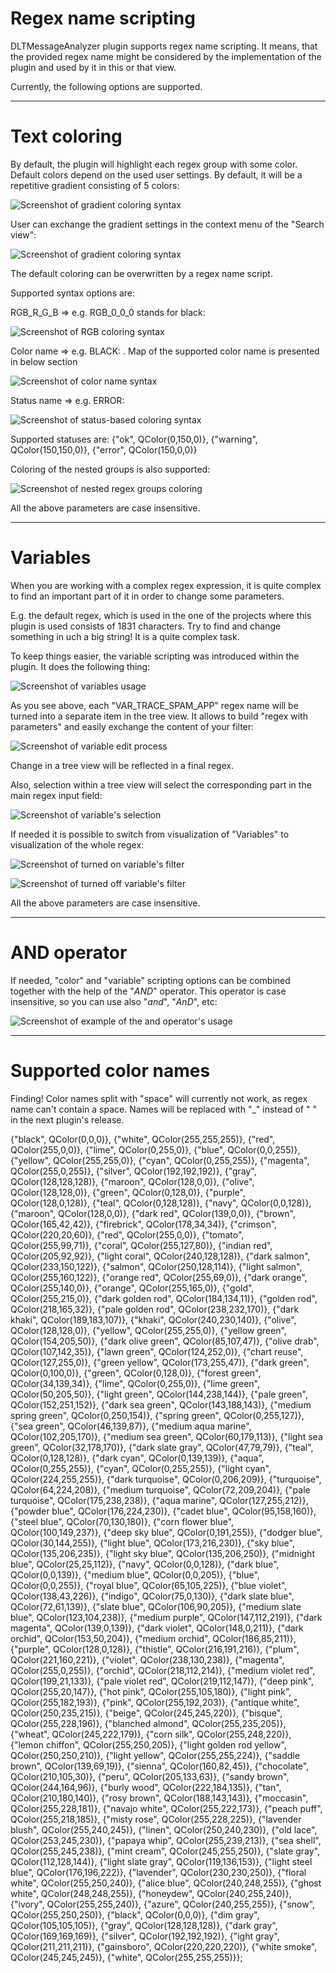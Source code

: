 # Regex name scripting

DLTMessageAnalyzer plugin supports regex name scripting. It means, that the provided regex name might be considered by the implementation of the plugin and used by it in this or that view.

Currently, the following options are supported.

----

# Text coloring

By default, the plugin will highlight each regex group with some color. Default colors depend on the used user settings. By default, it will be a repetitive gradient consisting of 5 colors:

![Screenshot of gradient coloring syntax](./regex_name_scripting/gradient_syntax.png)

User can exchange the gradient settings in the context menu of the "Search view":

![Screenshot of gradient coloring syntax](./regex_name_scripting/gradient_settings.png)

The default coloring can be overwritten by a regex name script.

Supported syntax options are:

RGB_R_G_B => e.g. RGB_0_0_0 stands for black:

![Screenshot of RGB coloring syntax](./regex_name_scripting/rgb_syntax.png)

Color name => e.g. BLACK: . Map of the supported color name is presented in below section

![Screenshot of color name syntax](./regex_name_scripting/color_name_syntax.png)

Status name => e.g. ERROR:

![Screenshot of status-based coloring syntax](./regex_name_scripting/status_syntax.png)

Supported statuses are:
{"ok", QColor(0,150,0)},
{"warning", QColor(150,150,0)},
{"error", QColor(150,0,0)}

Coloring of the nested groups is also supported:

![Screenshot of nested regex groups coloring](./regex_name_scripting/nested_groups_coloring.png)

All the above parameters are case insensitive.

----

# Variables

When you are working with a complex regex expression, it is quite complex to find an important part of it in order to change some parameters.

E.g. the default regex, which is used in the one of the projects where this plugin is used consists of 1831 characters.
Try to find and change something in uch a big string! It is a quite complex task.

To keep things easier, the variable scripting was introduced within the plugin. It does the following thing:

![Screenshot of variables usage](./regex_name_scripting/var_example.png)

As you see above, each "VAR_TRACE_SPAM_APP" regex name will be turned into a separate item in the tree view. It allows to build "regex with parameters" and easily exchange the content of your filter:

![Screenshot of variable edit process](./regex_name_scripting/var_edit.png)

Change in a tree view will be reflected in a final regex.

Also, selection within a tree view will select the corresponding part in the main regex input field:

![Screenshot of variable's selection](./regex_name_scripting/var_selection.png)

If needed it is possible to switch from visualization of "Variables" to visualization of the whole regex:

![Screenshot of turned on variable's filter](./regex_name_scripting/var_filter_variables_on.png)

![Screenshot of turned off variable's filter](./regex_name_scripting/var_filter_variables_off.png)

All the above parameters are case insensitive.

----

# AND operator
If needed, "color" and "variable" scripting options can be combined together with the help of the "_AND_" operator. This operator is case insensitive, so you can use also "_and_", "_AnD_", etc:

![Screenshot of example of the and operator's usage](./regex_name_scripting/var_and_operator.png)

----

# Supported color names

Finding! Color names split with "space" will currently not work, as regex name can't contain a space. Names will be replaced with "_" instead of " " in the next plugin's release.

{"black", QColor(0,0,0)},
{"white", QColor(255,255,255)},
{"red", QColor(255,0,0)},
{"lime", QColor(0,255,0)},
{"blue", QColor(0,0,255)},
{"yellow", QColor(255,255,0)},
{"cyan", QColor(0,255,255)},
{"magenta", QColor(255,0,255)},
{"silver", QColor(192,192,192)},
{"gray", QColor(128,128,128)},
{"maroon", QColor(128,0,0)},
{"olive", QColor(128,128,0)},
{"green", QColor(0,128,0)},
{"purple", QColor(128,0,128)},
{"teal", QColor(0,128,128)},
{"navy", QColor(0,0,128)},
{"maroon", QColor(128,0,0)},
{"dark red", QColor(139,0,0)},
{"brown", QColor(165,42,42)},
{"firebrick", QColor(178,34,34)},
{"crimson", QColor(220,20,60)},
{"red", QColor(255,0,0)},
{"tomato", QColor(255,99,71)},
{"coral", QColor(255,127,80)},
{"indian red", QColor(205,92,92)},
{"light coral", QColor(240,128,128)},
{"dark salmon", QColor(233,150,122)},
{"salmon", QColor(250,128,114)},
{"light salmon", QColor(255,160,122)},
{"orange red", QColor(255,69,0)},
{"dark orange", QColor(255,140,0)},
{"orange", QColor(255,165,0)},
{"gold", QColor(255,215,0)},
{"dark golden rod", QColor(184,134,11)},
{"golden rod", QColor(218,165,32)},
{"pale golden rod", QColor(238,232,170)},
{"dark khaki", QColor(189,183,107)},
{"khaki", QColor(240,230,140)},
{"olive", QColor(128,128,0)},
{"yellow", QColor(255,255,0)},
{"yellow green", QColor(154,205,50)},
{"dark olive green", QColor(85,107,47)},
{"olive drab", QColor(107,142,35)},
{"lawn green", QColor(124,252,0)},
{"chart reuse", QColor(127,255,0)},
{"green yellow", QColor(173,255,47)},
{"dark green", QColor(0,100,0)},
{"green", QColor(0,128,0)},
{"forest green", QColor(34,139,34)},
{"lime", QColor(0,255,0)},
{"lime green", QColor(50,205,50)},
{"light green", QColor(144,238,144)},
{"pale green", QColor(152,251,152)},
{"dark sea green", QColor(143,188,143)},
{"medium spring green", QColor(0,250,154)},
{"spring green", QColor(0,255,127)},
{"sea green", QColor(46,139,87)},
{"medium aqua marine", QColor(102,205,170)},
{"medium sea green", QColor(60,179,113)},
{"light sea green", QColor(32,178,170)},
{"dark slate gray", QColor(47,79,79)},
{"teal", QColor(0,128,128)},
{"dark cyan", QColor(0,139,139)},
{"aqua", QColor(0,255,255)},
{"cyan", QColor(0,255,255)},
{"light cyan", QColor(224,255,255)},
{"dark turquoise", QColor(0,206,209)},
{"turquoise", QColor(64,224,208)},
{"medium turquoise", QColor(72,209,204)},
{"pale turquoise", QColor(175,238,238)},
{"aqua marine", QColor(127,255,212)},
{"powder blue", QColor(176,224,230)},
{"cadet blue", QColor(95,158,160)},
{"steel blue", QColor(70,130,180)},
{"corn flower blue", QColor(100,149,237)},
{"deep sky blue", QColor(0,191,255)},
{"dodger blue", QColor(30,144,255)},
{"light blue", QColor(173,216,230)},
{"sky blue", QColor(135,206,235)},
{"light sky blue", QColor(135,206,250)},
{"midnight blue", QColor(25,25,112)},
{"navy", QColor(0,0,128)},
{"dark blue", QColor(0,0,139)},
{"medium blue", QColor(0,0,205)},
{"blue", QColor(0,0,255)},
{"royal blue", QColor(65,105,225)},
{"blue violet", QColor(138,43,226)},
{"indigo", QColor(75,0,130)},
{"dark slate blue", QColor(72,61,139)},
{"slate blue", QColor(106,90,205)},
{"medium slate blue", QColor(123,104,238)},
{"medium purple", QColor(147,112,219)},
{"dark magenta", QColor(139,0,139)},
{"dark violet", QColor(148,0,211)},
{"dark orchid", QColor(153,50,204)},
{"medium orchid", QColor(186,85,211)},
{"purple", QColor(128,0,128)},
{"thistle", QColor(216,191,216)},
{"plum", QColor(221,160,221)},
{"violet", QColor(238,130,238)},
{"magenta", QColor(255,0,255)},
{"orchid", QColor(218,112,214)},
{"medium violet red", QColor(199,21,133)},
{"pale violet red", QColor(219,112,147)},
{"deep pink", QColor(255,20,147)},
{"hot pink", QColor(255,105,180)},
{"light pink", QColor(255,182,193)},
{"pink", QColor(255,192,203)},
{"antique white", QColor(250,235,215)},
{"beige", QColor(245,245,220)},
{"bisque", QColor(255,228,196)},
{"blanched almond", QColor(255,235,205)},
{"wheat", QColor(245,222,179)},
{"corn silk", QColor(255,248,220)},
{"lemon chiffon", QColor(255,250,205)},
{"light golden rod yellow", QColor(250,250,210)},
{"light yellow", QColor(255,255,224)},
{"saddle brown", QColor(139,69,19)},
{"sienna", QColor(160,82,45)},
{"chocolate", QColor(210,105,30)},
{"peru", QColor(205,133,63)},
{"sandy brown", QColor(244,164,96)},
{"burly wood", QColor(222,184,135)},
{"tan", QColor(210,180,140)},
{"rosy brown", QColor(188,143,143)},
{"moccasin", QColor(255,228,181)},
{"navajo white", QColor(255,222,173)},
{"peach puff", QColor(255,218,185)},
{"misty rose", QColor(255,228,225)},
{"lavender blush", QColor(255,240,245)},
{"linen", QColor(250,240,230)},
{"old lace", QColor(253,245,230)},
{"papaya whip", QColor(255,239,213)},
{"sea shell", QColor(255,245,238)},
{"mint cream", QColor(245,255,250)},
{"slate gray", QColor(112,128,144)},
{"light slate gray", QColor(119,136,153)},
{"light steel blue", QColor(176,196,222)},
{"lavender", QColor(230,230,250)},
{"floral white", QColor(255,250,240)},
{"alice blue", QColor(240,248,255)},
{"ghost white", QColor(248,248,255)},
{"honeydew", QColor(240,255,240)},
{"ivory", QColor(255,255,240)},
{"azure", QColor(240,255,255)},
{"snow", QColor(255,250,250)},
{"black", QColor(0,0,0)},
{"dim gray", QColor(105,105,105)},
{"gray", QColor(128,128,128)},
{"dark gray", QColor(169,169,169)},
{"silver", QColor(192,192,192)},
{"ight gray", QColor(211,211,211)},
{"gainsboro", QColor(220,220,220)},
{"white smoke", QColor(245,245,245)},
{"white", QColor(255,255,255)}};